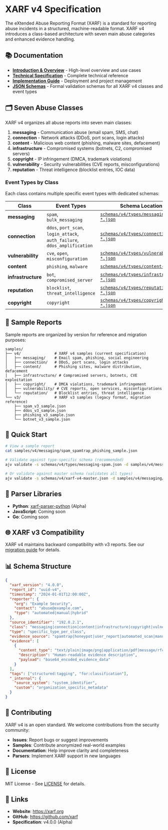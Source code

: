 # XARF v4 Specification

The eXtended Abuse Reporting Format (XARF) is a standard for reporting abuse incidents in a structured, machine-readable format. XARF v4 introduces a class-based architecture with seven main abuse categories and enhanced evidence handling.

## 📚 Documentation

- **[Introduction & Overview](docs/introduction.md)** - High-level overview and use cases
- **[Technical Specification](docs/specification.md)** - Complete technical reference
- **[Implementation Guide](docs/implementation-guide.md)** - Deployment and project management
- **[JSON Schemas](schemas/)** - Formal validation schemas for all XARF v4 classes and event types

## 🗂️ Seven Abuse Classes

XARF v4 organizes all abuse reports into seven main classes:

1. **messaging** - Communication abuse (email spam, SMS, chat)
2. **connection** - Network attacks (DDoS, port scans, login attacks)
3. **content** - Malicious web content (phishing, malware sites, defacement)
4. **infrastructure** - Compromised systems (botnets, C2, compromised servers)
5. **copyright** - IP infringement (DMCA, trademark violations)
6. **vulnerability** - Security vulnerabilities (CVE reports, misconfigurations)
7. **reputation** - Threat intelligence (blocklist entries, IOC data)

### Event Types by Class

Each class contains multiple specific event types with dedicated schemas:

| Class | Event Types | Schema Location |
|-------|-------------|-----------------|
| **messaging** | `spam`, `bulk_messaging` | [`schemas/v4/types/messaging-*.json`](schemas/v4/types/) |
| **connection** | `ddos`, `port_scan`, `login_attack`, `auth_failure`, `ddos_amplification` | [`schemas/v4/types/connection-*.json`](schemas/v4/types/) |
| **vulnerability** | `cve`, `open`, `misconfiguration` | [`schemas/v4/types/vulnerability-*.json`](schemas/v4/types/) |
| **content** | `phishing`, `malware` | [`schemas/v4/types/content-*.json`](schemas/v4/types/) |
| **infrastructure** | `bot`, `compromised_server` | [`schemas/v4/types/infrastructure-*.json`](schemas/v4/types/) |
| **reputation** | `blocklist`, `threat_intelligence` | [`schemas/v4/types/reputation-*.json`](schemas/v4/types/) |
| **copyright** | `copyright` | [`schemas/v4/types/copyright-*.json`](schemas/v4/types/) |

## 📄 Sample Reports

Sample reports are organized by version for reference and migration purposes:

```
samples/
├── v4/               # XARF v4 samples (current specification)
│   ├── messaging/    # Email spam, phishing, social engineering
│   ├── connection/   # DDoS, port scans, login attacks
│   ├── content/      # Phishing sites, malware distribution, defacement
│   ├── infrastructure/ # Compromised servers, botnets, CVE exploitation
│   ├── copyright/    # DMCA violations, trademark infringement
│   ├── vulnerability/ # CVE reports, open services, misconfigurations
│   └── reputation/   # Blocklist entries, threat intelligence
└── v3/               # XARF v3 samples (legacy format, migration reference)
    ├── spam_v3_sample.json
    ├── ddos_v3_sample.json
    ├── phishing_v3_sample.json
    └── botnet_v3_sample.json
```

## 🚀 Quick Start

```bash
# View a sample report
cat samples/v4/messaging/spam_spamtrap_phishing_sample.json

# Validate against type-specific schema (recommended)
ajv validate -s schemas/v4/types/messaging-spam.json -d samples/v4/messaging/spam_sample.json

# Or validate against master schema (validates all types)
ajv validate -s schemas/v4/xarf-v4-master.json -d samples/v4/messaging/spam_sample.json
```

## 🔧 Parser Libraries

- **Python**: [xarf-parser-python](https://github.com/xarf/xarf-parser-python) (Alpha)
- **JavaScript**: Coming soon
- **Go**: Coming soon

## 🌐 XARF v3 Compatibility

XARF v4 maintains backward compatibility with v3 reports. See our [migration guide](docs/specification.md#xarf-v3-migration) for details.

## 📊 Schema Structure

```json
{
  "xarf_version": "4.0.0",
  "report_id": "uuid-v4",
  "timestamp": "2024-01-01T12:00:00Z",
  "reporter": {
    "org": "Example Security",
    "contact": "abuse@example.com",
    "type": "automated|manual|hybrid"
  },
  "source_identifier": "192.0.2.1",
  "class": "messaging|connection|content|infrastructure|copyright|vulnerability|reputation",
  "type": "specific_type_per_class",
  "evidence_source": "spamtrap|honeypot|user_report|automated_scan|manual_analysis",
  "evidence": [
    {
      "content_type": "text/plain|image/png|application/pdf|message/rfc822",
      "description": "Human-readable evidence description",
      "payload": "base64_encoded_evidence_data"
    }
  ],
  "tags": ["structured:tagging", "for:classification"],
  "_internal": {
    "source_system": "system_identifier",
    "custom": "organization_specific_metadata"
  }
}
```

## 🤝 Contributing

XARF v4 is an open standard. We welcome contributions from the security community:

- **Issues**: Report bugs or suggest improvements
- **Samples**: Contribute anonymized real-world examples
- **Documentation**: Help improve clarity and completeness
- **Parsers**: Implement XARF support in new languages

## 📄 License

MIT License - See [LICENSE](LICENSE) for details.

## 🔗 Links

- **Website**: https://xarf.org
- **GitHub**: https://github.com/xarf
- **Specification**: v4.0.0 (Alpha)
